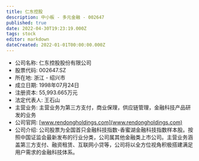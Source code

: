 ```yaml
---
title: 仁东控股
description: 中小板 - 多元金融 - 002647
published: true
date: 2022-04-30T19:23:19.000Z
tags: stock
editor: markdown
dateCreated: 2022-01-01T00:00:00.000Z
---
```


- 公司名称: 仁东控股股份有限公司
- 股票代码: 002647.SZ
- 所在地: 浙江 - 绍兴市
- 成立日期: 1998年07月24日
- 注册资本: 55,993.665万元
- 法定代表人: 王石山
- 主营业务: 主营业务为第三方支付，商业保理，供应链管理，金融科技产品研发的业务
- 公司官网: [www.rendongholdings.com](www.rendongholdings.com)
- 公司介绍: 公司股票为全国首只金融科技指数-香蜜湖金融科技指数样本股。按照中国证监会最新发布的行业分类，公司属其他金融类上市公司。主营业务涵盖第三方支付、融资租赁、互联网小贷等，公司将以全方位视角积极搭建满足用户需求的金融科技体系。


